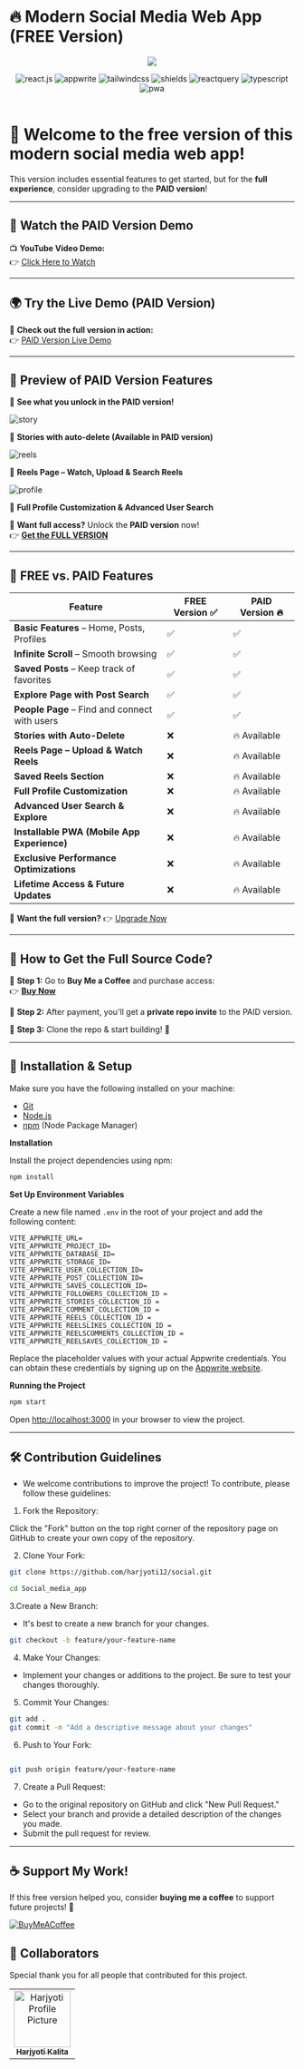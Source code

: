 

# 🔥 Modern Social Media Web App (FREE Version)  

<div align="center">
  <a href="https://youtu.be/trRuVtJcN38" target="_blank">
<img src="https://github.com/user-attachments/assets/105da6b7-b296-45fa-9e56-b1d21f0a5383"></p>
  </a>
    <div>
    <img src="https://img.shields.io/badge/-React_JS-black?style=for-the-badge&logoColor=white&logo=react&color=61DAFB" alt="react.js" />
    <img src="https://img.shields.io/badge/-Appwrite-black?style=for-the-badge&logoColor=white&logo=appwrite&color=FD366E" alt="appwrite" />
    <img src="https://img.shields.io/badge/-Tailwind_CSS-black?style=for-the-badge&logoColor=white&logo=tailwindcss&color=06B6D4" alt="tailwindcss" />
<img src="https://img.shields.io/badge/ShadCN-%232E3440.svg?style=for-the-badge&amp;logo=shadcn&amp;logoColor=white" alt="shields">
    <img src="https://img.shields.io/badge/TanStack_Query-%23FF4154.svg?style=for-the-badge&logo=reactquery&logoColor=white" alt="reactquery" /> 
    <img src="https://img.shields.io/badge/-Typescript-black?style=for-the-badge&logoColor=white&logo=typescript&color=3178C6" alt="typescript" />
<img src='https://img.shields.io/badge/PWA-%235A0FC8.svg?style=for-the-badge&logo=pwa&logoColor=white' alt='pwa' />
  </div>
</div>

<br/>

# 👋 **Welcome to the free version of this modern social media web app!**  
This version includes essential features to get started, but for the **full experience**, consider upgrading to the **PAID version**!  

---

## 🎥 Watch the PAID Version Demo  

📺 **YouTube Video Demo:**  
👉 [Click Here to Watch](https://youtu.be/trRuVtJcN38)  

---

## 🌍 Try the Live Demo (PAID Version)  

🔗 **Check out the full version in action:**  
👉 [PAID Version Live Demo](https://snapgram-one-kappa.vercel.app/)  

---

## 📸 Preview of PAID Version Features  

👀 **See what you unlock in the PAID version!**  

<img src='https://github.com/user-attachments/assets/2e63cdfa-b7db-430f-8077-ef86b0593b7a' alt='story' />

📌 **Stories with auto-delete (Available in PAID version)**  

<img src='https://github.com/user-attachments/assets/ceb20923-9afe-4233-80ab-b29177f9a406' alt='reels'> 

📌 **Reels Page – Watch, Upload & Search Reels**  

<img src='https://github.com/user-attachments/assets/ce917767-f1c3-4ed7-927f-13b8893f2915' alt='profile'>

📌 **Full Profile Customization & Advanced User Search**  

🚀 **Want full access?** Unlock the **PAID version** now!  
👉 **[Get the FULL VERSION](https://buymeacoffee.com/horoji86v/build-your-own-social-media-app-just-5-full-source-code)**  

---

## 📌 FREE vs. PAID Features  

| Feature                        | FREE Version ✅ | PAID Version 🔥 |
|--------------------------------|---------------|----------------|
| **Basic Features** – Home, Posts, Profiles | ✅ | ✅ |
| **Infinite Scroll** – Smooth browsing | ✅ | ✅ |
| **Saved Posts** – Keep track of favorites | ✅ | ✅ |
| **Explore Page with Post Search** | ✅ | ✅ |
| **People Page** – Find and connect with users | ✅ | ✅ |
| **Stories with Auto-Delete** | ❌ | 🔥 Available |
| **Reels Page – Upload & Watch Reels** | ❌ | 🔥 Available |
| **Saved Reels Section** | ❌ | 🔥 Available |
| **Full Profile Customization** | ❌ | 🔥 Available |
| **Advanced User Search & Explore** | ❌ | 🔥 Available |
| **Installable PWA (Mobile App Experience)** | ❌ | 🔥 Available |
| **Exclusive Performance Optimizations** | ❌ | 🔥 Available |
| **Lifetime Access & Future Updates** | ❌ | 🔥 Available |

🚀 **Want the full version?** 👉 [Upgrade Now](https://www.buymeacoffee.com/horoji86v)  

---

## 💎 How to Get the Full Source Code?  

📌 **Step 1:** Go to **Buy Me a Coffee** and purchase access:  
👉 **[Buy Now](https://www.buymeacoffee.com/horoji86v)**  

📌 **Step 2:** After payment, you'll get a **private repo invite** to the PAID version.  

📌 **Step 3:** Clone the repo & start building! 🚀  

 ---

## 📜 Installation & Setup  
Make sure you have the following installed on your machine:

- [Git](https://git-scm.com/)
- [Node.js](https://nodejs.org/en)
- [npm](https://www.npmjs.com/) (Node Package Manager)


**Installation**

Install the project dependencies using npm:

```bash
npm install
```

**Set Up Environment Variables**

Create a new file named `.env` in the root of your project and add the following content:

```env
VITE_APPWRITE_URL=
VITE_APPWRITE_PROJECT_ID=
VITE_APPWRITE_DATABASE_ID=
VITE_APPWRITE_STORAGE_ID=
VITE_APPWRITE_USER_COLLECTION_ID=
VITE_APPWRITE_POST_COLLECTION_ID=
VITE_APPWRITE_SAVES_COLLECTION_ID=
VITE_APPWRITE_FOLLOWERS_COLLECTION_ID = 
VITE_APPWRITE_STORIES_COLLECTION_ID = 
VITE_APPWRITE_COMMENT_COLLECTION_ID =
VITE_APPWRITE_REELS_COLLECTION_ID = 
VITE_APPWRITE_REELSLIKES_COLLECTION_ID = 
VITE_APPWRITE_REELSCOMMENTS_COLLECTION_ID = 
VITE_APPWRITE_REELSAVES_COLLECTION_ID =
```
Replace the placeholder values with your actual Appwrite credentials. You can obtain these credentials by signing up on the [Appwrite website](https://appwrite.io/).

**Running the Project**
```bash
npm start
```

Open [http://localhost:3000](http://localhost:3000) in your browser to view the project.

---
## 🛠 Contribution Guidelines

- We welcome contributions to improve the project! To contribute, please follow these guidelines:

1. Fork the Repository:

Click the "Fork" button on the top right corner of the repository page on GitHub to create your own copy of the repository.

2. Clone Your Fork:

```bash
git clone https://github.com/harjyoti12/social.git

cd Social_media_app
```
3.Create a New Branch:

- It's best to create a new branch for your changes.

```bash
git checkout -b feature/your-feature-name
```

4. Make Your Changes:

- Implement your changes or additions to the project. Be sure to test your changes thoroughly.

5. Commit Your Changes:

```bash 
git add .
git commit -m "Add a descriptive message about your changes"

```
6. Push to Your Fork:

```bash

git push origin feature/your-feature-name

```

7. Create a Pull Request:

- Go to the original repository on GitHub and click "New Pull Request."
- Select your branch and provide a detailed description of the changes you made.
- Submit the pull request for review.
---


## ☕ Support My Work!  

If this free version helped you, consider **buying me a coffee** to support future projects! 💙  

  [![BuyMeACoffee](https://img.shields.io/badge/Buy%20Me%20a%20Coffee-ffdd00?style=for-the-badge&logo=buy-me-a-coffee&logoColor=black)](https://www.buymeacoffee.com/horoji86v)  



<h2 id="colab">🤝 Collaborators</h2>

<p>Special thank you for all people that contributed for this project. </p>
<table>
<tr>

<td align="center">
<a href="https://github.com/harjyoti12">
<img src="https://avatars.githubusercontent.com/u/157897673?s=400&u=abe13b8c5228f5fafa4d3f69ffaaec3c1c65de07&v=4" width="100px" alt="Harjyoti  Profile Picture"/><br>
<sub>
<b>Harjyoti Kalita</b>
</sub>
</a>
</td>

</tr>
</table>
